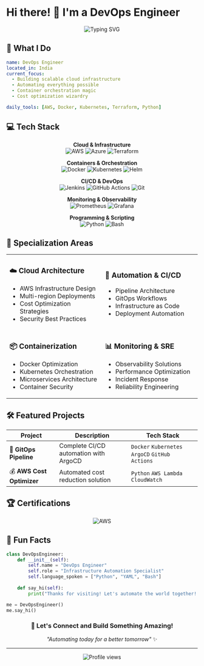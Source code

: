 # Hi there! 👋 I'm a DevOps Engineer

<div align="center">
  <img src="https://readme-typing-svg.herokuapp.com?font=Fira+Code&pause=1000&color=36BCF7&center=true&vCenter=true&width=435&lines=Cloud+Infrastructure+Specialist;CI%2FCD+Pipeline+Architect;Kubernetes+%26+Docker+Expert;Automation+Enthusiast" alt="Typing SVG" />
</div>

## 🚀 What I Do

```yaml
name: DevOps Engineer
located_in: India
current_focus: 
  - Building scalable cloud infrastructure
  - Automating everything possible
  - Container orchestration magic
  - Cost optimization wizardry

daily_tools: [AWS, Docker, Kubernetes, Terraform, Python]
```

## 💻 Tech Stack

<div align="center">

**Cloud & Infrastructure**  
![AWS](https://img.shields.io/badge/AWS-232F3E?style=for-the-badge&logo=amazon-aws&logoColor=white)
![Azure](https://img.shields.io/badge/Azure-0078D4?style=for-the-badge&logo=microsoft-azure&logoColor=white)
![Terraform](https://img.shields.io/badge/Terraform-7B42BC?style=for-the-badge&logo=terraform&logoColor=white)

**Containers & Orchestration**  
![Docker](https://img.shields.io/badge/Docker-2496ED?style=for-the-badge&logo=docker&logoColor=white)
![Kubernetes](https://img.shields.io/badge/Kubernetes-326CE5?style=for-the-badge&logo=kubernetes&logoColor=white)
![Helm](https://img.shields.io/badge/Helm-0F1689?style=for-the-badge&logo=helm&logoColor=white)

**CI/CD & DevOps**  
![Jenkins](https://img.shields.io/badge/Jenkins-D24939?style=for-the-badge&logo=jenkins&logoColor=white)
![GitHub Actions](https://img.shields.io/badge/GitHub_Actions-2088FF?style=for-the-badge&logo=github-actions&logoColor=white)
![Git](https://img.shields.io/badge/Git-F05032?style=for-the-badge&logo=git&logoColor=white)

**Monitoring & Observability**  
![Prometheus](https://img.shields.io/badge/Prometheus-E6522C?style=for-the-badge&logo=prometheus&logoColor=white)
![Grafana](https://img.shields.io/badge/Grafana-F46800?style=for-the-badge&logo=grafana&logoColor=white)

**Programming & Scripting**  
![Python](https://img.shields.io/badge/Python-3776AB?style=for-the-badge&logo=python&logoColor=white)
![Bash](https://img.shields.io/badge/Bash-4EAA25?style=for-the-badge&logo=gnu-bash&logoColor=white)

</div>

## 🎯 Specialization Areas

<table>
<tr>
<td width="50%">

### ☁️ Cloud Architecture
- AWS Infrastructure Design
- Multi-region Deployments  
- Cost Optimization Strategies
- Security Best Practices

</td>
<td width="50%">

### 🔄 Automation & CI/CD
- Pipeline Architecture
- GitOps Workflows
- Infrastructure as Code
- Deployment Automation

</td>
</tr>
<tr>
<td width="50%">

### 📦 Containerization
- Docker Optimization
- Kubernetes Orchestration
- Microservices Architecture
- Container Security

</td>
<td width="50%">

### 📊 Monitoring & SRE
- Observability Solutions
- Performance Optimization
- Incident Response
- Reliability Engineering

</td>
</tr>
</table>

## 🛠️ Featured Projects

<div align="center">

| Project | Description | Tech Stack |
|---------|-------------|------------|
| 🎯 **GitOps Pipeline** | Complete CI/CD automation with ArgoCD | `Docker` `Kubernetes` `ArgoCD` `GitHub Actions` |
| 💰 **AWS Cost Optimizer** | Automated cost reduction solution | `Python` `AWS Lambda` `CloudWatch` |

</div>

## 🏆 Certifications

<div align="center">
  
![AWS](https://img.shields.io/badge/AWS-Solutions_Architect_Associate-FF9900?style=for-the-badge&logo=amazon-aws&logoColor=white)

</div>

## 🌟 Fun Facts

```python
class DevOpsEngineer:
    def __init__(self):
        self.name = "DevOps Engineer"
        self.role = "Infrastructure Automation Specialist"
        self.language_spoken = ["Python", "YAML", "Bash"]
        
    def say_hi(self):
        print("Thanks for visiting! Let's automate the world together! 🚀")

me = DevOpsEngineer()
me.say_hi()
```

<div align="center">
  
### 💬 Let's Connect and Build Something Amazing!

*"Automating today for a better tomorrow"* ✨

</div>

---

<div align="center">
  <img src="https://komarev.com/ghpvc/?username=yourusername&color=blueviolet&style=flat-square&label=Profile+Views" alt="Profile views" />
</div>
